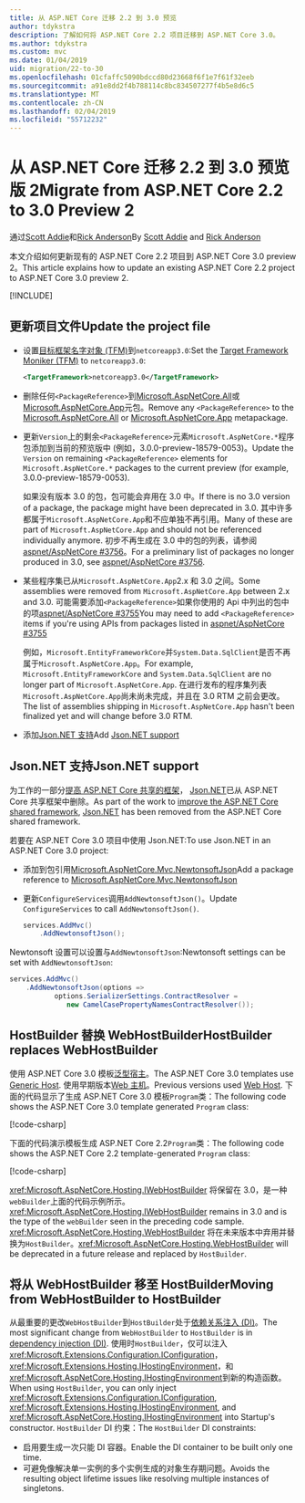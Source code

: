 ```yaml
---
title: 从 ASP.NET Core 迁移 2.2 到 3.0 预览
author: tdykstra
description: 了解如何将 ASP.NET Core 2.2 项目迁移到 ASP.NET Core 3.0。
ms.author: tdykstra
ms.custom: mvc
ms.date: 01/04/2019
uid: migration/22-to-30
ms.openlocfilehash: 01cfaffc5090bdccd80d23668f6f1e7f61f32eeb
ms.sourcegitcommit: a91e8dd2f4b788114c8bc834507277f4b5e8d6c5
ms.translationtype: MT
ms.contentlocale: zh-CN
ms.lasthandoff: 02/04/2019
ms.locfileid: "55712232"
---
```

# <a name="migrate-from-aspnet-core-22-to-30-preview-2"></a><span data-ttu-id="ab8ac-103">从 ASP.NET Core 迁移 2.2 到 3.0 预览版 2</span><span class="sxs-lookup"><span data-stu-id="ab8ac-103">Migrate from ASP.NET Core 2.2 to 3.0 Preview 2</span></span>

<span data-ttu-id="ab8ac-104">通过[Scott Addie](https://github.com/scottaddie)和[Rick Anderson](https://twitter.com/RickAndMSFT)</span><span class="sxs-lookup"><span data-stu-id="ab8ac-104">By [Scott Addie](https://github.com/scottaddie) and [Rick Anderson](https://twitter.com/RickAndMSFT)</span></span>

<span data-ttu-id="ab8ac-105">本文介绍如何更新现有的 ASP.NET Core 2.2 项目到 ASP.NET Core 3.0 preview 2。</span><span class="sxs-lookup"><span data-stu-id="ab8ac-105">This article explains how to update an existing ASP.NET Core 2.2 project to ASP.NET Core 3.0 preview 2.</span></span>

[!INCLUDE[](~/includes/net-core-prereqs-all-3.0.md)]

## <a name="update-the-project-file"></a><span data-ttu-id="ab8ac-106">更新项目文件</span><span class="sxs-lookup"><span data-stu-id="ab8ac-106">Update the project file</span></span>

* <span data-ttu-id="ab8ac-107">设置[目标框架名字对象 (TFM)](/dotnet/standard/frameworks#referring-to-frameworks)到`netcoreapp3.0`:</span><span class="sxs-lookup"><span data-stu-id="ab8ac-107">Set the [Target Framework Moniker (TFM)](/dotnet/standard/frameworks#referring-to-frameworks) to `netcoreapp3.0`:</span></span>

  ```xml
  <TargetFramework>netcoreapp3.0</TargetFramework>
  ```

* <span data-ttu-id="ab8ac-108">删除任何`<PackageReference>`到[Microsoft.AspNetCore.All](xref:fundamentals/metapackage)或[Microsoft.AspNetCore.App](xref:fundamentals/metapackage-app)元包。</span><span class="sxs-lookup"><span data-stu-id="ab8ac-108">Remove any `<PackageReference>` to the [Microsoft.AspNetCore.All](xref:fundamentals/metapackage) or [Microsoft.AspNetCore.App](xref:fundamentals/metapackage-app) metapackage.</span></span>

* <span data-ttu-id="ab8ac-109">更新`Version`上的剩余`<PackageReference>`元素`Microsoft.AspNetCore.*`程序包添加到当前的预览版中 (例如，3.0.0-preview-18579-0053)。</span><span class="sxs-lookup"><span data-stu-id="ab8ac-109">Update the `Version` on remaining `<PackageReference>` elements for `Microsoft.AspNetCore.*` packages to the current preview (for example, 3.0.0-preview-18579-0053).</span></span>

  <span data-ttu-id="ab8ac-110">如果没有版本 3.0 的包，包可能会弃用在 3.0 中。</span><span class="sxs-lookup"><span data-stu-id="ab8ac-110">If there is no 3.0 version of a package, the package might have been deprecated in 3.0.</span></span> <span data-ttu-id="ab8ac-111">其中许多都属于`Microsoft.AspNetCore.App`和不应单独不再引用。</span><span class="sxs-lookup"><span data-stu-id="ab8ac-111">Many of these are part of `Microsoft.AspNetCore.App` and should not be referenced individually anymore.</span></span> <span data-ttu-id="ab8ac-112">初步不再生成在 3.0 中的包的列表，请参阅[aspnet/AspNetCore #3756](https://github.com/aspnet/AspNetCore/issues/3756)。</span><span class="sxs-lookup"><span data-stu-id="ab8ac-112">For a preliminary list of packages no longer produced in 3.0, see [aspnet/AspNetCore #3756](https://github.com/aspnet/AspNetCore/issues/3756).</span></span>

* <span data-ttu-id="ab8ac-113">某些程序集已从`Microsoft.AspNetCore.App`2.x 和 3.0 之间。</span><span class="sxs-lookup"><span data-stu-id="ab8ac-113">Some assemblies were removed from `Microsoft.AspNetCore.App` between 2.x and 3.0.</span></span> <span data-ttu-id="ab8ac-114">可能需要添加`<PackageReference>`如果你使用的 Api 中列出的包中的项[aspnet/AspNetCore #3755](https://github.com/aspnet/AspNetCore/issues/3755)</span><span class="sxs-lookup"><span data-stu-id="ab8ac-114">You may need to add `<PackageReference>` items if you're using APIs from packages listed in [aspnet/AspNetCore #3755](https://github.com/aspnet/AspNetCore/issues/3755)</span></span>

  <span data-ttu-id="ab8ac-115">例如，`Microsoft.EntityFrameworkCore`并`System.Data.SqlClient`是否不再属于`Microsoft.AspNetCore.App`。</span><span class="sxs-lookup"><span data-stu-id="ab8ac-115">For example, `Microsoft.EntityFrameworkCore` and `System.Data.SqlClient` are no longer part of `Microsoft.AspNetCore.App`.</span></span> <span data-ttu-id="ab8ac-116">在进行发布的程序集列表`Microsoft.AspNetCore.App`尚未尚未完成，并且在 3.0 RTM 之前会更改。</span><span class="sxs-lookup"><span data-stu-id="ab8ac-116">The list of assemblies shipping in `Microsoft.AspNetCore.App` hasn't been finalized yet and will change before 3.0 RTM.</span></span>

* <span data-ttu-id="ab8ac-117">添加[Json.NET 支持](#json)</span><span class="sxs-lookup"><span data-stu-id="ab8ac-117">Add [Json.NET support](#json)</span></span>

<a name="json"></a>

## <a name="jsonnet-support"></a><span data-ttu-id="ab8ac-118">Json.NET 支持</span><span class="sxs-lookup"><span data-stu-id="ab8ac-118">Json.NET support</span></span>

<span data-ttu-id="ab8ac-119">为工作的一部分[提高 ASP.NET Core 共享的框架](https://blogs.msdn.microsoft.com/webdev/2018/10/29/a-first-look-at-changes-coming-in-asp-net-core-3-0/)， [Json.NET](https://www.newtonsoft.com/json/help/html/Introduction.htm)已从 ASP.NET Core 共享框架中删除。</span><span class="sxs-lookup"><span data-stu-id="ab8ac-119">As part of the work to [improve the ASP.NET Core shared framework](https://blogs.msdn.microsoft.com/webdev/2018/10/29/a-first-look-at-changes-coming-in-asp-net-core-3-0/), [Json.NET](https://www.newtonsoft.com/json/help/html/Introduction.htm) has been removed from the ASP.NET Core shared framework.</span></span>

<span data-ttu-id="ab8ac-120">若要在 ASP.NET Core 3.0 项目中使用 Json.NET:</span><span class="sxs-lookup"><span data-stu-id="ab8ac-120">To use Json.NET in an ASP.NET Core 3.0 project:</span></span>

- <span data-ttu-id="ab8ac-121">添加到包引用[Microsoft.AspNetCore.Mvc.NewtonsoftJson](https://nuget.org/packages/Microsoft.AspNetCore.Mvc.NewtonsoftJson)</span><span class="sxs-lookup"><span data-stu-id="ab8ac-121">Add a package reference to [Microsoft.AspNetCore.Mvc.NewtonsoftJson](https://nuget.org/packages/Microsoft.AspNetCore.Mvc.NewtonsoftJson)</span></span>
- <span data-ttu-id="ab8ac-122">更新`ConfigureServices`调用`AddNewtonsoftJson()`。</span><span class="sxs-lookup"><span data-stu-id="ab8ac-122">Update `ConfigureServices` to call `AddNewtonsoftJson()`.</span></span>

    ```csharp
    services.AddMvc()
        .AddNewtonsoftJson();
    ```

<span data-ttu-id="ab8ac-123">Newtonsoft 设置可以设置与`AddNewtonsoftJson`:</span><span class="sxs-lookup"><span data-stu-id="ab8ac-123">Newtonsoft settings can be set with `AddNewtonsoftJson`:</span></span>

  ```csharp
  services.AddMvc()
      .AddNewtonsoftJson(options => 
             options.SerializerSettings.ContractResolver = 
                new CamelCasePropertyNamesContractResolver());
  ```

## <a name="hostbuilder-replaces-webhostbuilder"></a><span data-ttu-id="ab8ac-124">HostBuilder 替换 WebHostBuilder</span><span class="sxs-lookup"><span data-stu-id="ab8ac-124">HostBuilder replaces WebHostBuilder</span></span>

<span data-ttu-id="ab8ac-125">使用 ASP.NET Core 3.0 模板[泛型宿主](xref:fundamentals/host/generic-host)。</span><span class="sxs-lookup"><span data-stu-id="ab8ac-125">The ASP.NET Core 3.0 templates use [Generic Host](xref:fundamentals/host/generic-host).</span></span> <span data-ttu-id="ab8ac-126">使用早期版本[Web 主机](xref:fundamentals/host/web-host)。</span><span class="sxs-lookup"><span data-stu-id="ab8ac-126">Previous versions used [Web Host](xref:fundamentals/host/web-host).</span></span> <span data-ttu-id="ab8ac-127">下面的代码显示了生成 ASP.NET Core 3.0 模板`Program`类：</span><span class="sxs-lookup"><span data-stu-id="ab8ac-127">The following code shows the ASP.NET Core 3.0 template generated `Program` class:</span></span>

[!code-csharp[](22-to-30/samples/Program.cs?name=snippet)]

<span data-ttu-id="ab8ac-128">下面的代码演示模板生成 ASP.NET Core 2.2`Program`类：</span><span class="sxs-lookup"><span data-stu-id="ab8ac-128">The following code shows the ASP.NET Core 2.2 template-generated `Program` class:</span></span>

[!code-csharp[](22-to-30/samples/Program2.2.cs?name=snippet)]

<span data-ttu-id="ab8ac-129"><xref:Microsoft.AspNetCore.Hosting.IWebHostBuilder> 将保留在 3.0，是一种`webBuilder`上面的代码示例所示。</span><span class="sxs-lookup"><span data-stu-id="ab8ac-129"><xref:Microsoft.AspNetCore.Hosting.IWebHostBuilder> remains in 3.0 and is the type of the `webBuilder` seen in the preceding code sample.</span></span> <span data-ttu-id="ab8ac-130"><xref:Microsoft.AspNetCore.Hosting.WebHostBuilder> 将在未来版本中弃用并替换为`HostBuilder`。</span><span class="sxs-lookup"><span data-stu-id="ab8ac-130"><xref:Microsoft.AspNetCore.Hosting.WebHostBuilder> will be deprecated in a future release and replaced by `HostBuilder`.</span></span>

## <a name="moving-from-webhostbuilder-to-hostbuilder"></a><span data-ttu-id="ab8ac-131">将从 WebHostBuilder 移至 HostBuilder</span><span class="sxs-lookup"><span data-stu-id="ab8ac-131">Moving from WebHostBuilder to HostBuilder</span></span>

<span data-ttu-id="ab8ac-132">从最重要的更改`WebHostBuilder`到`HostBuilder`处于[依赖关系注入 (DI)](xref:fundamentals/dependency-injection)。</span><span class="sxs-lookup"><span data-stu-id="ab8ac-132">The most significant change from `WebHostBuilder` to `HostBuilder` is in [dependency injection (DI)](xref:fundamentals/dependency-injection).</span></span> <span data-ttu-id="ab8ac-133">使用时`HostBuilder`，仅可以注入<xref:Microsoft.Extensions.Configuration.IConfiguration>， <xref:Microsoft.Extensions.Hosting.IHostingEnvironment>，和<xref:Microsoft.AspNetCore.Hosting.IHostingEnvironment>到新的构造函数。</span><span class="sxs-lookup"><span data-stu-id="ab8ac-133">When using `HostBuilder`, you can only inject <xref:Microsoft.Extensions.Configuration.IConfiguration>, <xref:Microsoft.Extensions.Hosting.IHostingEnvironment>, and <xref:Microsoft.AspNetCore.Hosting.IHostingEnvironment> into Startup's constructor.</span></span> <span data-ttu-id="ab8ac-134">`HostBuilder` DI 约束：</span><span class="sxs-lookup"><span data-stu-id="ab8ac-134">The `HostBuilder` DI constraints:</span></span>

* <span data-ttu-id="ab8ac-135">启用要生成一次只能 DI 容器。</span><span class="sxs-lookup"><span data-stu-id="ab8ac-135">Enable the DI container to be built only one time.</span></span>
* <span data-ttu-id="ab8ac-136">可避免像解决单一实例的多个实例生成的对象生存期问题。</span><span class="sxs-lookup"><span data-stu-id="ab8ac-136">Avoids the resulting object lifetime issues like resolving multiple instances of singletons.</span></span>
